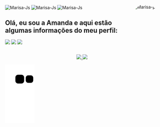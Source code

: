 <div style="display: inline_block"><br>
  <img align="center" alt="Marisa-Js" height="70" width="80" src="https://img.icons8.com/external-flaticons-lineal-color-flat-icons/344/external-java-computer-programming-flaticons-lineal-color-flat-icons.png">
  <img align="center" alt="Marisa-Js" height="70" width="80" src="https://img.icons8.com/external-flaticons-lineal-color-flat-icons/344/external-sql-computer-programming-flaticons-lineal-color-flat-icons.png">  
  <img align="center" alt="Marisa-Js" height="70" width="80" src="https://img.icons8.com/external-flaticons-lineal-color-flat-icons/344/external-c-sharp-computer-programming-flaticons-lineal-color-flat-icons.png">
  <img align="right" alt="Marisa-pic" height="150" style="border-radius:50px;" src="https://uploads.spiritfanfiction.com/historias/capitulos/201701/um-bad-boy-que-eu-amo-7899207-300120170955.jpg">
</div>

## Olá, eu sou a Amanda e aqui estão algumas informações do meu perfil:

<div> 
  <a href="https://instagram.com/amxands" target="_blank"><img src="https://img.shields.io/badge/-Instagram-%23E4405F?style=for-the-badge&logo=instagram&logoColor=white" target="_blank"></a>
  <a href = "mailto:amxandamayara@gmail.com"><img src="https://img.shields.io/badge/-Gmail-%23333?style=for-the-badge&logo=gmail&logoColor=white" target="_blank"></a>
  <a href="https://www.linkedin.com/in/marisa-vieira-santos-6664a2173/" target="_blank"><img src="https://img.shields.io/badge/-LinkedIn-%230077B5?style=for-the-badge&logo=linkedin&logoColor=white" target="_blank"></a> 
 
 ##

  <div align="center">
  <a href="https://github.com/amxanda">
  <img height="180em" src="https://github-readme-stats.vercel.app/api?username=amxanda&show_icons=true&theme=midnight-purple&include_all_commits=true&count_private=true"/>
  <img height="180em" src="https://github-readme-stats.vercel.app/api/top-langs/?username=amxanda&layout=compact&langs_count=7&theme=midnight-purple"/>
</div>
 
  ![Snake animation](https://github.com/amxanda/amxanda/blob/output/github-contribution-grid-snake.svg)
 
</div>
